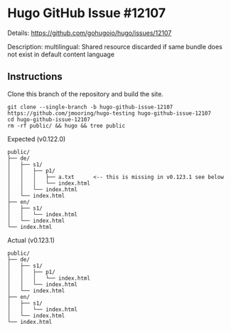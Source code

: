 # Hugo GitHub Issue #12107

Details: <https://github.com/gohugoio/hugo/issues/12107>

Description: multilingual: Shared resource discarded if same bundle does not exist in default content language

## Instructions

Clone this branch of the repository and build the site.

```text
git clone --single-branch -b hugo-github-issue-12107 https://github.com/jmooring/hugo-testing hugo-github-issue-12107
cd hugo-github-issue-12107
rm -rf public/ && hugo && tree public
```

Expected (v0.122.0)

```text
public/
├── de/
│   ├── s1/
│   │   ├── p1/
│   │   │   ├── a.txt      <-- this is missing in v0.123.1 see below
│   │   │   └── index.html
│   │   └── index.html
│   └── index.html
├── en/
│   ├── s1/
│   │   └── index.html
│   └── index.html
└── index.html
```

Actual (v0.123.1)

```text
public/
├── de/
│   ├── s1/
│   │   ├── p1/
│   │   │   └── index.html
│   │   └── index.html
│   └── index.html
├── en/
│   ├── s1/
│   │   └── index.html
│   └── index.html
└── index.html
```
